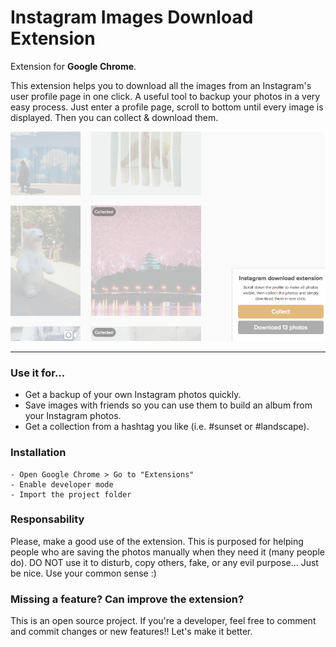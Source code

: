 Instagram Images Download Extension
===================

Extension for **Google Chrome**.

This extension helps you to download all the images from an Instagram's user profile page in one click. A useful tool to backup your photos in a very easy process. Just enter a profile page, scroll to bottom until every image is displayed. Then you can collect & download them. 

![Extension screenshot](/screenshots/screenshot1.png?raw=true "Extension screenshot")

----------

<h3>Use it for...</h3>

* Get a backup of your own Instagram photos quickly.
* Save images with friends so you can use them to build an album from your Instagram photos.
* Get a collection from a hashtag you like (i.e. #sunset or #landscape).

<h3>Installation</h3>

    - Open Google Chrome > Go to "Extensions"
    - Enable developer mode
    - Import the project folder

<h3>Responsability</h3>
Please, make a good use of the extension. This is purposed for helping people who are saving the photos manually when they need it (many people do). DO NOT use it to disturb, copy others, fake, or any evil purpose... Just be nice. Use your common sense :)

<h3>Missing a feature? Can improve the extension?</h3>

This is an open source project. If you're a developer, feel free to comment and commit changes or new features!! Let's make it better.
